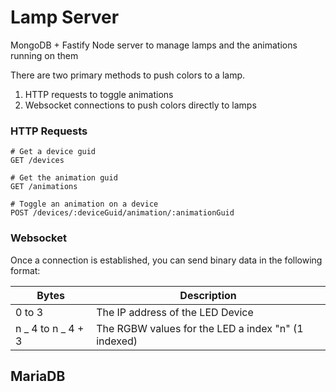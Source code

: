 # Lamp Server

MongoDB + Fastify Node server to manage lamps and the
animations running on them

There are two primary methods to push colors to a lamp.

1. HTTP requests to toggle animations
2. Websocket connections to push colors directly to lamps

### HTTP Requests

```
# Get a device guid
GET /devices

# Get the animation guid
GET /animations

# Toggle an animation on a device
POST /devices/:deviceGuid/animation/:animationGuid
```

### Websocket

Once a connection is established, you can send binary data in the following format:

| Bytes              | Description                                         |
| ------------------ | --------------------------------------------------- |
| 0 to 3             | The IP address of the LED Device                    |
| n _ 4 to n _ 4 + 3 | The RGBW values for the LED a index "n" (1 indexed) |

## MariaDB
